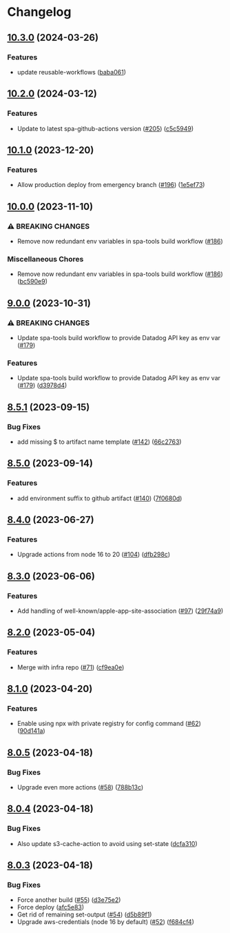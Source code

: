 # Changelog

## [10.3.0](https://github.com/pleo-io/spa-tools/compare/reusable-workflows-v10.2.0...reusable-workflows-v10.3.0) (2024-03-26)


### Features

* update reusable-workflows ([baba061](https://github.com/pleo-io/spa-tools/commit/baba061d59b3950cc48d9eeb09b442f42661c420))

## [10.2.0](https://github.com/pleo-io/spa-tools/compare/reusable-workflows-v10.1.0...reusable-workflows-v10.2.0) (2024-03-12)


### Features

* Update to latest spa-github-actions version ([#205](https://github.com/pleo-io/spa-tools/issues/205)) ([c5c5949](https://github.com/pleo-io/spa-tools/commit/c5c594927481efecef46e7f898e6b47d8b24d485))

## [10.1.0](https://github.com/pleo-io/spa-tools/compare/reusable-workflows-v10.0.0...reusable-workflows-v10.1.0) (2023-12-20)


### Features

* Allow production deploy from emergency branch ([#196](https://github.com/pleo-io/spa-tools/issues/196)) ([1e5ef73](https://github.com/pleo-io/spa-tools/commit/1e5ef73a6fc9456c3857d497f05579302c39eac5))

## [10.0.0](https://github.com/pleo-io/spa-tools/compare/reusable-workflows-v9.0.0...reusable-workflows-v10.0.0) (2023-11-10)


### ⚠ BREAKING CHANGES

* Remove now redundant env variables in spa-tools build workflow ([#186](https://github.com/pleo-io/spa-tools/issues/186))

### Miscellaneous Chores

* Remove now redundant env variables in spa-tools build workflow ([#186](https://github.com/pleo-io/spa-tools/issues/186)) ([bc590e9](https://github.com/pleo-io/spa-tools/commit/bc590e98e39c5ebce16fd2403252c814bbecbf64))

## [9.0.0](https://github.com/pleo-io/spa-tools/compare/reusable-workflows-v8.5.1...reusable-workflows-v9.0.0) (2023-10-31)


### ⚠ BREAKING CHANGES

* Update spa-tools build workflow to provide Datadog API key as env var ([#179](https://github.com/pleo-io/spa-tools/issues/179))

### Features

* Update spa-tools build workflow to provide Datadog API key as env var ([#179](https://github.com/pleo-io/spa-tools/issues/179)) ([d3978d4](https://github.com/pleo-io/spa-tools/commit/d3978d46d445a8359862b1c20a96762093bba35b))

## [8.5.1](https://github.com/pleo-io/spa-tools/compare/reusable-workflows-v8.5.0...reusable-workflows-v8.5.1) (2023-09-15)


### Bug Fixes

* add missing $ to artifact name template ([#142](https://github.com/pleo-io/spa-tools/issues/142)) ([66c2763](https://github.com/pleo-io/spa-tools/commit/66c2763bc6d3e7101913e233fa7b3551bda1a371))

## [8.5.0](https://github.com/pleo-io/spa-tools/compare/reusable-workflows-v8.4.0...reusable-workflows-v8.5.0) (2023-09-14)


### Features

* add environment suffix to github artifact ([#140](https://github.com/pleo-io/spa-tools/issues/140)) ([7f0680d](https://github.com/pleo-io/spa-tools/commit/7f0680dc668d67661fd10233be3b7177a766d479))

## [8.4.0](https://github.com/pleo-io/spa-tools/compare/reusable-workflows-v8.3.0...reusable-workflows-v8.4.0) (2023-06-27)


### Features

* Upgrade actions from node 16 to 20 ([#104](https://github.com/pleo-io/spa-tools/issues/104)) ([dfb298c](https://github.com/pleo-io/spa-tools/commit/dfb298c41d07013afa1f28e41bcb5bb160de76f6))

## [8.3.0](https://github.com/pleo-io/spa-tools/compare/reusable-workflows-v8.2.0...reusable-workflows-v8.3.0) (2023-06-06)


### Features

* Add handling of well-known/apple-app-site-association ([#97](https://github.com/pleo-io/spa-tools/issues/97)) ([29f74a9](https://github.com/pleo-io/spa-tools/commit/29f74a92f4700574215401e40c468ab77027048c))

## [8.2.0](https://github.com/pleo-io/pleo-spa-cicd/compare/reusable-workflows-v8.1.0...reusable-workflows-v8.2.0) (2023-05-04)


### Features

* Merge with infra repo ([#71](https://github.com/pleo-io/pleo-spa-cicd/issues/71)) ([cf9ea0e](https://github.com/pleo-io/pleo-spa-cicd/commit/cf9ea0e7069ef2b844206c782e5a536fdb077f1c))

## [8.1.0](https://github.com/pleo-io/pleo-spa-cicd/compare/reusable-workflows-v8.0.5...reusable-workflows-v8.1.0) (2023-04-20)


### Features

* Enable using npx with private registry for config command ([#62](https://github.com/pleo-io/pleo-spa-cicd/issues/62)) ([90d141a](https://github.com/pleo-io/pleo-spa-cicd/commit/90d141a18b765c9ede1a861d3f71fb73e25f4886))

## [8.0.5](https://github.com/pleo-io/pleo-spa-cicd/compare/reusable-workflows-v8.0.4...reusable-workflows-v8.0.5) (2023-04-18)


### Bug Fixes

* Upgrade even more actions ([#58](https://github.com/pleo-io/pleo-spa-cicd/issues/58)) ([788b13c](https://github.com/pleo-io/pleo-spa-cicd/commit/788b13cb4783acc0dd88304e5ddfd9704349d535))

## [8.0.4](https://github.com/pleo-io/pleo-spa-cicd/compare/reusable-workflows-v8.0.3...reusable-workflows-v8.0.4) (2023-04-18)


### Bug Fixes

* Also update s3-cache-action to avoid using set-state ([dcfa310](https://github.com/pleo-io/pleo-spa-cicd/commit/dcfa3100e11a4623b48eca2c28a80722b30ed9dd))

## [8.0.3](https://github.com/pleo-io/pleo-spa-cicd/compare/reusable-workflows-v8.0.2...reusable-workflows-v8.0.3) (2023-04-18)


### Bug Fixes

* Force another build ([#55](https://github.com/pleo-io/pleo-spa-cicd/issues/55)) ([d3e75e2](https://github.com/pleo-io/pleo-spa-cicd/commit/d3e75e284047c34e271d94f383e6400f553aa319))
* Force deploy ([afc5e83](https://github.com/pleo-io/pleo-spa-cicd/commit/afc5e838daee96bfb3c35ea00f21eac64e4f173d))
* Get rid of remaining set-output ([#54](https://github.com/pleo-io/pleo-spa-cicd/issues/54)) ([d5b89f1](https://github.com/pleo-io/pleo-spa-cicd/commit/d5b89f14d17984af6061378d28bfb77bc01dab62))
* Upgrade aws-credentials (node 16 by default) ([#52](https://github.com/pleo-io/pleo-spa-cicd/issues/52)) ([f684cf4](https://github.com/pleo-io/pleo-spa-cicd/commit/f684cf4db7896b06af854aed6b4375b3ed62c04c))
